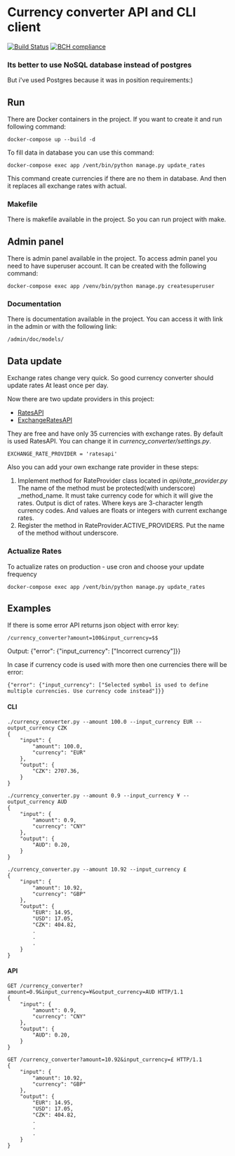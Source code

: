 # Currency converter API and CLI client
[![Build Status](https://travis-ci.org/ApaDoctor/currency_converter.svg?branch=master)](https://travis-ci.org/ApaDoctor/currency_converter) [![BCH compliance](https://bettercodehub.com/edge/badge/ApaDoctor/currency_converter?branch=master)](https://bettercodehub.com/)

### Its better to use NoSQL database instead of postgres
But i've used Postgres because it was in position requirements:)

## Run
There are Docker containers in the project.
If you want to create it and run following command:
```
docker-compose up --build -d
```



To fill data in database you can use this command:
```
docker-compose exec app /vent/bin/python manage.py update_rates
```
This command create currencies if there are no them in database.
And then it replaces all exchange rates with actual.

### Makefile
There is makefile available in the project.
So you can run project with make.

## Admin panel
There is admin panel available in the project.
To access admin panel you need to have superuser account.
It can be created with the following command:
```
docker-compose exec app /venv/bin/python manage.py createsuperuser
```

### Documentation
There is documentation available in the project.
You can access it with link in the admin or with the following link:
```
/admin/doc/models/
```

## Data update
Exchange rates change very quick. So good currency converter should update rates
At least once per day.

Now there are two update providers in this project:
- [RatesAPI](http://ratesapi.io)
- [ExchangeRatesAPI](http://api.exchangeratesapi.io)

They are free and have only 35 currencies with exchange rates.
By default is used RatesAPI.
You can change it in *currency_converter/settings.py*.
```
EXCHANGE_RATE_PROVIDER = 'ratesapi'
```

Also you can add your own exchange rate provider in these steps:
1. Implement method for RateProvider class located in *api/rate_provider.py*
   The name of the method must be protected(with underscore) _method_name.
   It must take currency code for which it will give the rates.
   Output is dict of rates.
   Where keys are 3-character length currency codes.
   And values are floats or integers with current exchange rates.
2. Register the method in RateProvider.ACTIVE_PROVIDERS.
   Put the name of the method without underscore.

### Actualize Rates
To actualize rates on production - use cron and choose your update frequency
```
docker-compose exec app /vent/bin/python manage.py update_rates
```

## Examples
If there is some error API returns json object with error key:
```
/currency_converter?amount=100&input_currency=$$
```
Output:
{"error": {"input_currency": ["Incorrect currency"]}}

In case if currency code is used with more then one currencies there will be error:
```
{"error": {"input_currency": ["Selected symbol is used to define multiple currencies. Use currency code instead"]}}
```


#### CLI
```
./currency_converter.py --amount 100.0 --input_currency EUR --output_currency CZK
{   
    "input": {
        "amount": 100.0,
        "currency": "EUR"
    },
    "output": {
        "CZK": 2707.36, 
    }
}
```
```
./currency_converter.py --amount 0.9 --input_currency ¥ --output_currency AUD
{   
    "input": {
        "amount": 0.9,
        "currency": "CNY"
    },
    "output": {
        "AUD": 0.20, 
    }
}
```
```
./currency_converter.py --amount 10.92 --input_currency £ 
{
    "input": {
        "amount": 10.92,
        "currency": "GBP"
    },
    "output": {
        "EUR": 14.95,
        "USD": 17.05,
        "CZK": 404.82,
        .
        .
        .
    }
}
```

#### API
```
GET /currency_converter?amount=0.9&input_currency=¥&output_currency=AUD HTTP/1.1
{   
    "input": {
        "amount": 0.9,
        "currency": "CNY"
    },
    "output": {
        "AUD": 0.20, 
    }
}
```

```
GET /currency_converter?amount=10.92&input_currency=£ HTTP/1.1
{
    "input": {
        "amount": 10.92,
        "currency": "GBP"
    },
    "output": {
        "EUR": 14.95,
        "USD": 17.05,
        "CZK": 404.82,
        .
        .
        .
    }
}
```

